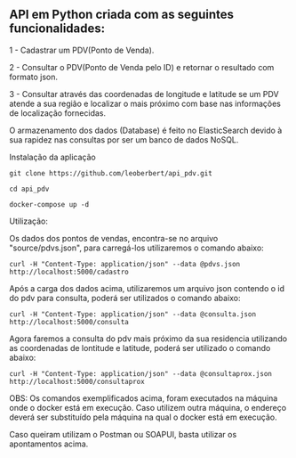 ## API em Python criada com as seguintes funcionalidades:

1 - Cadastrar um PDV(Ponto de Venda).

2 - Consultar o PDV(Ponto de Venda pelo ID) e retornar o resultado com formato json.

3 - Consultar através das coordenadas de longitude e latitude se um PDV atende a sua região e localizar o mais próximo com base nas informações de localização fornecidas.

O armazenamento dos dados (Database) é feito no ElasticSearch devido à sua rapidez nas consultas por ser um banco de dados NoSQL.

Instalação da aplicação
```
git clone https://github.com/leoberbert/api_pdv.git

cd api_pdv

docker-compose up -d
```
Utilização:

Os dados dos pontos de vendas, encontra-se no arquivo "source/pdvs.json", para carregá-los utilizaremos o comando abaixo:
```
curl -H "Content-Type: application/json" --data @pdvs.json http://localhost:5000/cadastro
```
Após a carga dos dados acima, utilizaremos um arquivo json contendo o id do pdv para consulta, poderá ser utilizados o comando abaixo:
```
curl -H "Content-Type: application/json" --data @consulta.json http://localhost:5000/consulta
```
Agora faremos a consulta do pdv mais próximo da sua residencia utilizando as coordenadas de lontitude e latitude, poderá ser utilizado o comando abaixo:
```
curl -H "Content-Type: application/json" --data @consultaprox.json http://localhost:5000/consultaprox
```
OBS: Os comandos exemplificados acima, foram executados na máquina onde o docker está em execução. Caso utilizem outra máquina, o endereço deverá ser substituído pela máquina na qual o docker está em execução.

Caso queiram utilizam o Postman ou SOAPUI, basta utilizar os apontamentos acima.

